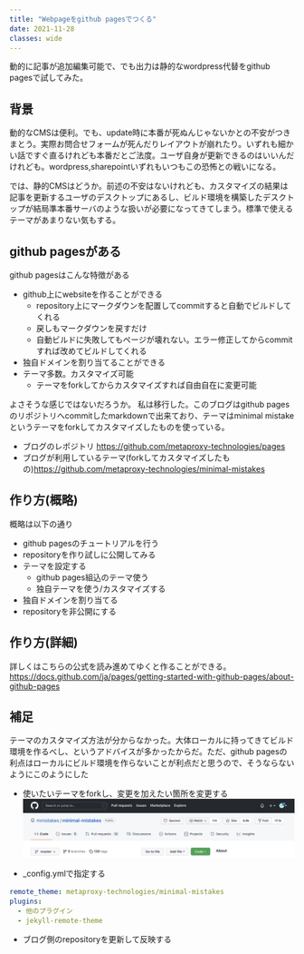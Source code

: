 ```yaml
---
title: "Webpageをgithub pagesでつくる"
date: 2021-11-28
classes: wide
---
```


動的に記事が追加編集可能で、でも出力は静的なwordpress代替をgithub pagesで試してみた。

## 背景

動的なCMSは便利。でも、update時に本番が死ぬんじゃないかとの不安がつきまとう。実際お問合せフォームが死んだりレイアウトが崩れたり。いずれも細かい話ですぐ直るけれども本番だとご法度。ユーザ自身が更新できるのはいいんだけれども。wordpress,sharepointいずれもいつもこの恐怖との戦いになる。

では、静的CMSはどうか。前述の不安はないけれども、カスタマイズの結果は記事を更新するユーザのデスクトップにあるし、ビルド環境を構築したデスクトップが結局準本番サーバのような扱いが必要になってきてしまう。標準で使えるテーマがあまりない気もする。

## github pagesがある

github pagesはこんな特徴がある
- github上にwebsiteを作ることができる
    - repository上にマークダウンを配置してcommitすると自動でビルドしてくれる
    - 戻しもマークダウンを戻すだけ
    - 自動ビルドに失敗してもページが壊れない。エラー修正してからcommitすれば改めてビルドしてくれる
- 独自ドメインを割り当てることができる
- テーマ多数。カスタマイズ可能
    - テーマをforkしてからカスタマイズすれば自由自在に変更可能

よさそうな感じではないだろうか。
私は移行した。このブログはgithub pagesのリポジトリへcommitしたmarkdownで出来ており、テーマはminimal mistakeというテーマをforkしてカスタマイズしたものを使っている。

- ブログのレポジトリ <https://github.com/metaproxy-technologies/pages>
- ブログが利用しているテーマ(forkしてカスタマイズしたもの)<https://github.com/metaproxy-technologies/minimal-mistakes>


## 作り方(概略)

概略は以下の通り
- github pagesのチュートリアルを行う
- repositoryを作り試しに公開してみる
- テーマを設定する
    - github pages組込のテーマ使う
    - 独自テーマを使う/カスタマイズする
- 独自ドメインを割り当てる
- repositoryを非公開にする

## 作り方(詳細)

詳しくはこちらの公式を読み進めてゆくと作ることができる。
<https://docs.github.com/ja/pages/getting-started-with-github-pages/about-github-pages>

## 補足

テーマのカスタマイズ方法が分からなかった。大体ローカルに持ってきてビルド環境を作るべし、というアドバイスが多かったからだ。ただ、github pagesの利点はローカルにビルド環境を作らないことが利点だと思うので、そうならないようにこのようにした

- 使いたいテーマをforkし、変更を加えたい箇所を変更する
![fork!](../assets/2021-11-28-fork.jpeg)

- _config.ymlで指定する

```yaml
remote_theme: metaproxy-technologies/minimal-mistakes
plugins:
  - 他のプラグイン
  - jekyll-remote-theme
```

- ブログ側のrepositoryを更新して反映する




